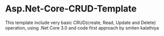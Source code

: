 # Asp.Net-Core-CRUD-Template
This template include very basic CRUD(create, Read, Update and Delete) operation, using .Net Core 3.0 and code first approach by smiten kalathiya
